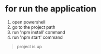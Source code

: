 # for run the application 
1. open powershell
2. go to the project path
3. run 'npm install' command
4. run 'npm start' command 
> project is up


